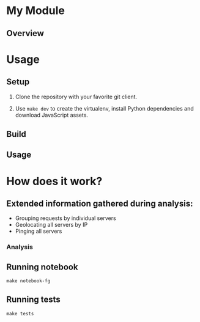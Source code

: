 
# My Module

## Overview


# Usage

## Setup

1. Clone the repository with your favorite git client.

2. Use `make dev` to create the virtualenv, install Python dependencies and download JavaScript assets.

## Build



## Usage



# How does it work?

## Extended information gathered during analysis:

- Grouping requests by individual servers
- Geolocating all servers by IP
- Pinging all servers


### Analysis


## Running notebook

```
make notebook-fg
```

## Running tests

```
make tests
```
